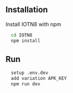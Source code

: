 
## Installation

Install IOTN8 with npm

```bash
  cd IOTN8
  npm install 
```
## Run 
```bash
  setup .env.dev
  add variation APK_KEY
  npm run dev 
```